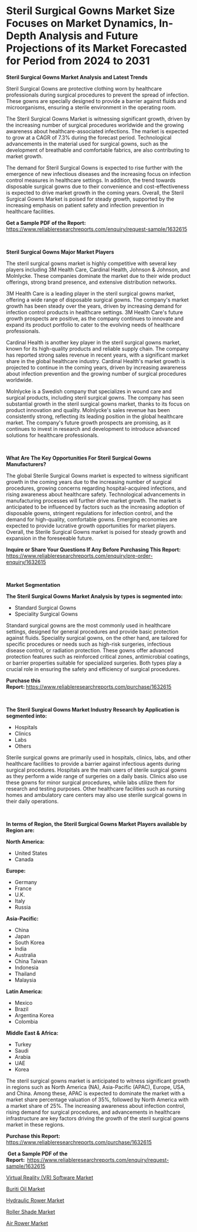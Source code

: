 <p><h1>Steril Surgical Gowns Market Size Focuses on Market Dynamics, In-Depth Analysis and Future Projections of its Market Forecasted for Period from 2024 to 2031</h1></p><p><strong>Steril Surgical Gowns Market Analysis and Latest Trends</strong></p>
<p><p>Steril Surgical Gowns are protective clothing worn by healthcare professionals during surgical procedures to prevent the spread of infection. These gowns are specially designed to provide a barrier against fluids and microorganisms, ensuring a sterile environment in the operating room.</p><p>The Steril Surgical Gowns Market is witnessing significant growth, driven by the increasing number of surgical procedures worldwide and the growing awareness about healthcare-associated infections. The market is expected to grow at a CAGR of 7.3% during the forecast period. Technological advancements in the material used for surgical gowns, such as the development of breathable and comfortable fabrics, are also contributing to market growth.</p><p>The demand for Steril Surgical Gowns is expected to rise further with the emergence of new infectious diseases and the increasing focus on infection control measures in healthcare settings. In addition, the trend towards disposable surgical gowns due to their convenience and cost-effectiveness is expected to drive market growth in the coming years. Overall, the Steril Surgical Gowns Market is poised for steady growth, supported by the increasing emphasis on patient safety and infection prevention in healthcare facilities.</p></p>
<p><strong>Get a Sample PDF of the Report:&nbsp;</strong> <a href="https://www.reliableresearchreports.com/enquiry/request-sample/1632615">https://www.reliableresearchreports.com/enquiry/request-sample/1632615</a></p>
<p>&nbsp;</p>
<p><strong>Steril Surgical Gowns Major Market Players</strong></p>
<p><p>The steril surgical gowns market is highly competitive with several key players including 3M Health Care, Cardinal Health, Johnson & Johnson, and Molnlycke. These companies dominate the market due to their wide product offerings, strong brand presence, and extensive distribution networks.</p><p>3M Health Care is a leading player in the steril surgical gowns market, offering a wide range of disposable surgical gowns. The company's market growth has been steady over the years, driven by increasing demand for infection control products in healthcare settings. 3M Health Care's future growth prospects are positive, as the company continues to innovate and expand its product portfolio to cater to the evolving needs of healthcare professionals.</p><p>Cardinal Health is another key player in the steril surgical gowns market, known for its high-quality products and reliable supply chain. The company has reported strong sales revenue in recent years, with a significant market share in the global healthcare industry. Cardinal Health's market growth is projected to continue in the coming years, driven by increasing awareness about infection prevention and the growing number of surgical procedures worldwide.</p><p>Molnlycke is a Swedish company that specializes in wound care and surgical products, including steril surgical gowns. The company has seen substantial growth in the steril surgical gowns market, thanks to its focus on product innovation and quality. Molnlycke's sales revenue has been consistently strong, reflecting its leading position in the global healthcare market. The company's future growth prospects are promising, as it continues to invest in research and development to introduce advanced solutions for healthcare professionals.</p></p>
<p>&nbsp;</p>
<p><strong>What Are The Key Opportunities For Steril Surgical Gowns Manufacturers?</strong></p>
<p><p>The global Sterile Surgical Gowns market is expected to witness significant growth in the coming years due to the increasing number of surgical procedures, growing concerns regarding hospital-acquired infections, and rising awareness about healthcare safety. Technological advancements in manufacturing processes will further drive market growth. The market is anticipated to be influenced by factors such as the increasing adoption of disposable gowns, stringent regulations for infection control, and the demand for high-quality, comfortable gowns. Emerging economies are expected to provide lucrative growth opportunities for market players. Overall, the Sterile Surgical Gowns market is poised for steady growth and expansion in the foreseeable future.</p></p>
<p><strong>Inquire or Share Your Questions If Any Before Purchasing This Report:</strong> <a href="https://www.reliableresearchreports.com/enquiry/pre-order-enquiry/1632615">https://www.reliableresearchreports.com/enquiry/pre-order-enquiry/1632615</a></p>
<p>&nbsp;</p>
<p><strong>Market Segmentation</strong></p>
<p><strong>The Steril Surgical Gowns Market Analysis by types is segmented into:</strong></p>
<p><ul><li>Standard Surgical Gowns</li><li>Speciality Surgical Gowns</li></ul></p>
<p><p>Standard surgical gowns are the most commonly used in healthcare settings, designed for general procedures and provide basic protection against fluids. Speciality surgical gowns, on the other hand, are tailored for specific procedures or needs such as high-risk surgeries, infectious disease control, or radiation protection. These gowns offer advanced protection features such as reinforced critical zones, antimicrobial coatings, or barrier properties suitable for specialized surgeries. Both types play a crucial role in ensuring the safety and efficiency of surgical procedures.</p></p>
<p><strong>Purchase this Report:&nbsp;</strong><a href="https://www.reliableresearchreports.com/purchase/1632615">https://www.reliableresearchreports.com/purchase/1632615</a></p>
<p>&nbsp;</p>
<p><strong>The Steril Surgical Gowns Market Industry Research by Application is segmented into:</strong></p>
<p><ul><li>Hospitals</li><li>Clinics</li><li>Labs</li><li>Others</li></ul></p>
<p><p>Sterile surgical gowns are primarily used in hospitals, clinics, labs, and other healthcare facilities to provide a barrier against infectious agents during surgical procedures. Hospitals are the main users of sterile surgical gowns as they perform a wide range of surgeries on a daily basis. Clinics also use these gowns for minor surgical procedures, while labs utilize them for research and testing purposes. Other healthcare facilities such as nursing homes and ambulatory care centers may also use sterile surgical gowns in their daily operations.</p></p>
<p>&nbsp;</p>
<p><strong>In terms of Region, the Steril Surgical Gowns Market Players available by Region are:</strong></p>
<p>
    <p> <strong> North America: </strong>
        <ul>
            <li>United States</li>
            <li>Canada</li>
        </ul>
        </p> 
    <p> <strong> Europe: </strong>
        <ul>
            <li>Germany</li>
            <li>France</li>
            <li>U.K.</li>
            <li>Italy</li>
            <li>Russia</li>
        </ul>
        </p> 
    <p> <strong> Asia-Pacific: </strong>
        <ul>
            <li>China</li>
            <li>Japan</li>
            <li>South Korea</li>
            <li>India</li>
            <li>Australia</li>
            <li>China Taiwan</li>
            <li>Indonesia</li>
            <li>Thailand</li>
            <li>Malaysia</li>
        </ul>
        </p> 
    <p> <strong> Latin America: </strong>
        <ul>
            <li>Mexico</li>
            <li>Brazil</li>
            <li>Argentina Korea</li>
            <li>Colombia</li>
        </ul>
        </p> 
    <p> <strong> Middle East & Africa: </strong>
        <ul>
            <li>Turkey</li>
            <li>Saudi</li>
            <li>Arabia</li>
            <li>UAE</li>
            <li>Korea</li>
        </ul>
    </p>
    </p>
<p><p>The steril surgical gowns market is anticipated to witness significant growth in regions such as North America (NA), Asia-Pacific (APAC), Europe, USA, and China. Among these, APAC is expected to dominate the market with a market share percentage valuation of 35%, followed by North America with a market share of 25%. The increasing awareness about infection control, rising demand for surgical procedures, and advancements in healthcare infrastructure are key factors driving the growth of the steril surgical gowns market in these regions.</p></p>
<p><strong>Purchase this Report: </strong><a href="https://www.reliableresearchreports.com/purchase/1632615">https://www.reliableresearchreports.com/purchase/1632615</a></p>
<p>&nbsp;<strong>Get a Sample PDF of the Report:&nbsp;&nbsp;</strong><a href="https://www.reliableresearchreports.com/enquiry/request-sample/1632615">https://www.reliableresearchreports.com/enquiry/request-sample/1632615</a></p>
<p><strong></strong></p>
<p><p><a href="https://gratis-rainforest-2ca.notion.site/Virtual-Reality-VR-Software-Market-Provides-Detailed-Segmentation-of-this-Market-based-on-Type-Ap-32679ce35a0347978e0a86ce950d6f48">Virtual Reality (VR) Software Market</a></p><p><a href="https://view.publitas.com/reportprime-1/buriti-oil-market-size-reflecting-a-forecast-till-2031-market-by-type-by-application-and-by-geography/">Buriti Oil Market</a></p><p><a href="https://crocus-run-b5a.notion.site/Hydraulic-Rower-Market-Size-Share-Trends-Analysis-Report-By-Application-Regional-Outlook-Compet-65caba53921a4fd6a41a3f8f233c7e9d">Hydraulic Rower Market</a></p><p><a href="https://view.publitas.com/reportprime-1/roller-shade-market-analysis-examines-its-scope-on-growth-opportunities-and-forecasted-trends-spanning-from-2024-to-2031/">Roller Shade Market</a></p><p><a href="https://metal-farmhouse-e95.notion.site/Air-Rower-Market-Dynamics-2024-2031-Also-about-Its-Market-Trends-Projections-and-Opportunities-d2cf281cd6374f9cadff09d71d8b49d1">Air Rower Market</a></p></p>